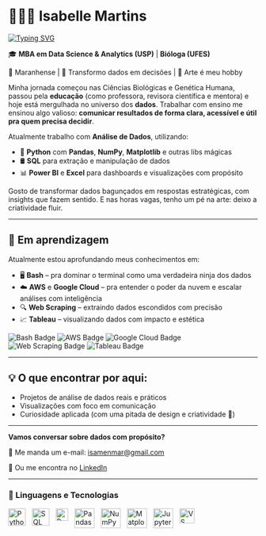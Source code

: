 # 👩🏻‍💻 Isabelle Martins

[![Typing SVG](https://readme-typing-svg.demolab.com?font=Fira+Code&weight=600&pause=1000&color=A83B4A&background=6E6E6E00&width=435&lines=%F0%9F%93%8A+Analista+de+Dados)](https://git.io/typing-svg)

  🎓 **MBA em Data Science & Analytics (USP)** | **Bióloga (UFES)**

📍 Maranhense | 🎯 Transformo dados em decisões | 🎨 Arte é meu hobby

Minha jornada começou nas Ciências Biológicas e Genética Humana, passou pela **educação** (como professora, revisora científica e mentora) e hoje está mergulhada no universo dos **dados**. Trabalhar com ensino me ensinou algo valioso: **comunicar resultados de forma clara, acessível e útil pra quem precisa decidir**.

Atualmente trabalho com **Análise de Dados**, utilizando:

- 🐍 **Python** com **Pandas**, **NumPy**, **Matplotlib** e outras libs mágicas  
- 🛢️ **SQL** para extração e manipulação de dados  
- 📊 **Power BI** e **Excel** para dashboards e visualizações com propósito

Gosto de transformar dados bagunçados em respostas estratégicas, com insights que fazem sentido. E nas horas vagas, tenho um pé na arte: deixo a criatividade fluir.

---

## 🧠 Em aprendizagem

Atualmente estou aprofundando meus conhecimentos em:

- 🖥️ **Bash** – pra dominar o terminal como uma verdadeira ninja dos dados  
- ☁️ **AWS** e **Google Cloud** – pra entender o poder da nuvem e escalar análises com inteligência  
- 🔍 **Web Scraping** – extraindo dados escondidos com precisão  
- 📈 **Tableau** – visualizando dados com impacto e estética

<p align="left">
  <img src="https://img.shields.io/badge/Bash-121011?style=for-the-badge&logo=gnubash&logoColor=white" alt="Bash Badge"/>
  <img src="https://img.shields.io/badge/AWS-FF9900?style=for-the-badge&logo=amazonaws&logoColor=white" alt="AWS Badge"/>
  <img src="https://img.shields.io/badge/Google%20Cloud-4285F4?style=for-the-badge&logo=googlecloud&logoColor=white" alt="Google Cloud Badge"/>
  <img src="https://img.shields.io/badge/Web%20Scraping-%23FF6600?style=for-the-badge&logo=python&logoColor=white" alt="Web Scraping Badge"/>
  <img src="https://img.shields.io/badge/Tableau-E97627?style=for-the-badge&logo=tableau&logoColor=white" alt="Tableau Badge"/>
</p>

---

## 💡 O que encontrar por aqui:

- Projetos de análise de dados reais e práticos  
- Visualizações com foco em comunicação  
- Curiosidade aplicada (com uma pitada de design e criatividade 🎨)

---

**Vamos conversar sobre dados com propósito?**


📧 Me manda um e-mail: [isamenmar@gmail.com](mailto:isamenmar@gmail.com)

🔗 Ou me encontra no [LinkedIn](https://www.linkedin.com/in/isamen-martins)

---


### 🤖 Linguagens e Tecnologias


<p align="left">
  <img 
    align="left" 
    alt="Python" 
    title="Python"
    width="35px" 
    style="padding-right:10px;" 
    src="https://cdn.jsdelivr.net/gh/devicons/devicon@latest/icons/python/python-original.svg" 
  />

  <img 
    align="left" 
    alt="SQL" 
    title="SQL"
    width="35px" 
    style="padding-right:10px;" 
    src="https://cdn.jsdelivr.net/gh/devicons/devicon@latest/icons/mysql/mysql-original.svg" 
  />

  <img 
    align="left" 
    alt="Power BI" 
    title="Power BI"
    width="25px" 
    style="padding-right:10px;" 
    src="https://raw.githubusercontent.com/microsoft/PowerBI-Icons/main/SVG/Power-BI.svg" 
  />

  <img 
    align="left" 
    alt="Pandas" 
    title="Pandas"
    width="40px" 
    style="padding-right:10px;" 
    src="https://cdn.jsdelivr.net/gh/devicons/devicon@latest/icons/pandas/pandas-original-wordmark.svg"
  />

  <img 
    align="left" 
    alt="NumPy" 
    title="NumPy"
    width="40px" 
    style="padding-right:10px;" 
    src="https://cdn.jsdelivr.net/gh/devicons/devicon@latest/icons/numpy/numpy-original.svg"
  />

  <img 
    align="left" 
    alt="Matplotlib" 
    title="Matplotlib"
    width="40px" 
    style="padding-right:10px;" 
    src="https://cdn.jsdelivr.net/gh/devicons/devicon@latest/icons/matplotlib/matplotlib-original.svg"
  />
  <img 
    align="left" 
    alt="Jupyter" 
    title="Jupyter Notebook"
    width="40px" 
    style="padding-right:10px;" 
    src="https://cdn.jsdelivr.net/gh/devicons/devicon@latest/icons/jupyter/jupyter-original-wordmark.svg"
  />
  <img 
    align="left" 
    alt="VS Code" 
    title="Visual Studio Code"
    width="30px" 
    style="padding-right:10px;" 
    src="https://cdn.jsdelivr.net/gh/devicons/devicon@latest/icons/vscode/vscode-original.svg" 
  />
</p>

<br><br>
